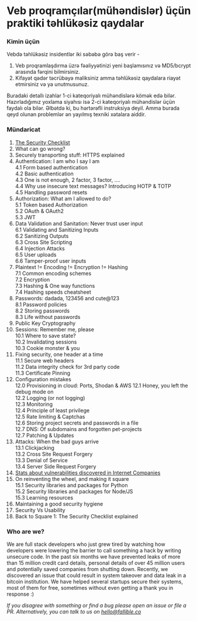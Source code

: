 # Veb proqramçılar(mühəndislər) üçün praktiki təhlükəsiz qaydalar

### Kimin üçün

Vebdə təhlükəsiz insidentlər iki səbəbə görə baş verir - 

1. Veb proqramlaşdırma üzrə fəaliyyətinizi yeni başlamısınız və  MD5/bcrypt arasında fərqini bilmirsiniz.
2. Kifayət qədər təcrübəyə maliksiniz amma təhlükəsiz qaydalara riayət etmirsiniz və ya unutmusunuz.

Buradaki detallı izahlar 1-ci kateqoriyalı mühəndislərə kömək edə bilər. Hazırladığımız yoxlama siyahısı isə 2-ci kateqoriyalı mühəndislər üçün faydalı ola bilər. Əlbətdə ki, bu hərtərəfli instruksiya deyil. Amma burada qeyd olunan problemlər ən yayılmış texniki xətalara aiddir.


### Mündaricat

1. [The Security Checklist](security-checklist.md)
2. What can go wrong?
3. Securely transporting stuff: HTTPS explained
4. Authentication: I am who I say I am  
4.1 Form based authentication  
4.2 Basic authentication  
4.3 One is not enough, 2 factor, 3 factor, ....   
4.4 Why use insecure text messages? Introducing HOTP & TOTP   
4.5 Handling password resets
5. Authorization: What am I allowed to do?  
5.1 Token based Authorization  
5.2 OAuth & OAuth2  
5.3 JWT
6. Data Validation and Sanitation: Never trust user input  
6.1 Validating and Sanitizing Inputs  
6.2 Sanitizing Outputs  
6.3 Cross Site Scripting  
6.4 Injection Attacks  
6.5 User uploads  
6.6 Tamper-proof user inputs
7. Plaintext != Encoding != Encryption != Hashing  
7.1 Common encoding schemes  
7.2 Encryption  
7.3 Hashing & One way functions  
7.4 Hashing speeds cheatsheet
8. Passwords: dadada, 123456 and cute@123  
8.1 Password policies  
8.2 Storing passwords  
8.3 Life without passwords
9. Public Key Cryptography
10. Sessions: Remember me, please  
10.1 Where to save state?  
10.2 Invalidating sessions  
10.3 Cookie monster & you
11. Fixing security, one header at a time  
11.1 Secure web headers  
11.2 Data integrity check for 3rd party code  
11.3 Certificate Pinning
12. Configuration mistakes    
12.0 Provisioning in cloud: Ports, Shodan & AWS
12.1 Honey, you left the debug mode on  
12.2 Logging (or not logging)  
12.3 Monitoring  
12.4 Principle of least privilege  
12.5 Rate limiting & Captchas  
12.6 Storing project secrets and passwords in a file    
12.7 DNS: Of subdomains and forgotten pet-projects  
12.7 Patching & Updates  
13. Attacks: When the bad guys arrive  
13.1 Clickjacking  
13.2 Cross Site Request Forgery  
13.3 Denial of Service  
13.4 Server Side Request Forgery
14. [Stats about vulnerabilities discovered in Internet Companies](vulnerabilities-stats.md)   
15. On reinventing the wheel, and making it square  
15.1 Security libraries and packages for Python  
15.2 Security libraries and packages for Node/JS  
15.3 Learning resources
16. Maintaining a good security hygiene
17. Security Vs Usability
18. Back to Square 1: The Security Checklist explained




### Who are we?

We are full stack developers who just grew tired by watching how developers were lowering the barrier to call something a hack by writing unsecure code. In the past six months we have prevented leaks of more than 15 million credit card details, personal details of over 45 million users and potentially saved companies from shutting down. Recently, we discovered an issue that could result in system takeover and data leak in a bitcoin institution. We have helped several startups secure their systems, most of them for free, sometimes without even getting a thank you in response :)


*If you disagree with something or find a bug please open an issue or file a PR. Alternatively, you can talk to us on hello@fallible.co*
